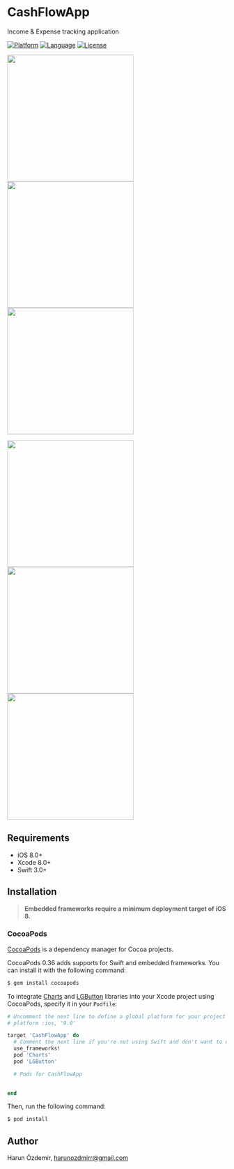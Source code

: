 # CashFlowApp

Income & Expense tracking application

[![Platform](http://img.shields.io/badge/platform-ios-blue.svg?style=flat
)](https://developer.apple.com/iphone/index.action)
[![Language](http://img.shields.io/badge/language-swift-brightgreen.svg?style=flat
)](https://developer.apple.com/swift)
[![License](http://img.shields.io/badge/license-MIT-lightgrey.svg?style=flat
)](http://mit-license.org)


<p float="left">
  <img src="https://github.com/harunozdemir/CashFlowApp/blob/master/master/Simulator%20Screen%20Shot%20-%20iPhone%208%20-%202018-10-03%20at%2000.05.46.png" width="290">
  <img src="https://github.com/harunozdemir/CashFlowApp/blob/master/master/Simulator%20Screen%20Shot%20-%20iPhone%208%20-%202018-10-03%20at%2000.05.54.png" width="290">
  <img src="https://github.com/harunozdemir/CashFlowApp/blob/master/master/Simulator%20Screen%20Shot%20-%20iPhone%208%20-%202018-10-03%20at%2000.05.58.png" width="290">
</p>

<p float="left">
  <img src="https://github.com/harunozdemir/CashFlowApp/blob/master/master/Simulator%20Screen%20Shot%20-%20iPhone%208%20-%202018-10-03%20at%2000.06.08.png" width="290">
  <img src="https://github.com/harunozdemir/CashFlowApp/blob/master/master/Simulator%20Screen%20Shot%20-%20iPhone%208%20-%202018-10-03%20at%2000.06.16.png" width="290">
  <img src="https://github.com/harunozdemir/CashFlowApp/blob/master/master/Simulator%20Screen%20Shot%20-%20iPhone%208%20-%202018-10-03%20at%2000.06.28.png" width="290">
</p>

## Requirements
- iOS 8.0+
- Xcode 8.0+ 
- Swift 3.0+ 

## Installation

> **Embedded frameworks require a minimum deployment target of iOS 8.**



### CocoaPods

[CocoaPods](http://cocoapods.org) is a dependency manager for Cocoa projects.

CocoaPods 0.36 adds supports for Swift and embedded frameworks. You can install it with the following command:

```bash
$ gem install cocoapods
```

To integrate [Charts](https://github.com/danielgindi/Charts) and [LGButton](https://github.com/loregr/LGButton) libraries into your Xcode project using CocoaPods, specify it in your `Podfile`:

```ruby
# Uncomment the next line to define a global platform for your project
# platform :ios, '9.0'

target 'CashFlowApp' do
  # Comment the next line if you're not using Swift and don't want to use dynamic frameworks
  use_frameworks!
  pod 'Charts'
  pod 'LGButton'

  # Pods for CashFlowApp
  

end
```

Then, run the following command:

```bash
$ pod install
```

## Author

Harun Özdemir, harunozdmirr@gmail.com

